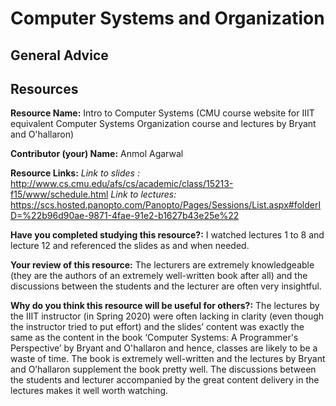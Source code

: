# Computer Systems and Organization

## General Advice

## Resources

**Resource Name:** Intro to Computer Systems (CMU course website for IIIT equivalent Computer Systems Organization course and lectures by Bryant and O'hallaron)


**Contributor (your) Name:** Anmol Agarwal

**Resource Links:**
_Link to slides :_ http://www.cs.cmu.edu/afs/cs/academic/class/15213-f15/www/schedule.html
_Link to lectures:_ https://scs.hosted.panopto.com/Panopto/Pages/Sessions/List.aspx#folderID=%22b96d90ae-9871-4fae-91e2-b1627b43e25e%22


**Have you completed studying this resource?:** I watched lectures 1 to 8 and lecture 12 and referenced the slides as and when needed.

**Your review of this resource:** The lecturers are extremely knowledgeable (they are the authors of an extremely well-written book after all) and the discussions between the students and the lecturer are often very insightful.


**Why do you think this resource will be useful for others?:**
The lectures by the IIIT instructor (in Spring 2020) were often lacking in clarity (even though the instructor tried to put effort) and the slides’ content was exactly the same as the content in the book ‘Computer Systems: A Programmer's Perspective’ by Bryant and O'hallaron and hence, classes are likely to be a waste of time. The book is extremely well-written and the lectures by Bryant and O’hallaron supplement the book pretty well. The discussions between the students and lecturer accompanied by the great content delivery in the lectures makes it well worth watching.
